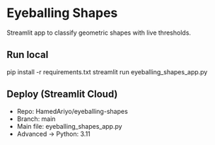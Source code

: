 # Eyeballing Shapes
Streamlit app to classify geometric shapes with live thresholds.

## Run local
pip install -r requirements.txt
streamlit run eyeballing_shapes_app.py

## Deploy (Streamlit Cloud)
- Repo: HamedAriyo/eyeballing-shapes
- Branch: main
- Main file: eyeballing_shapes_app.py
- Advanced → Python: 3.11
